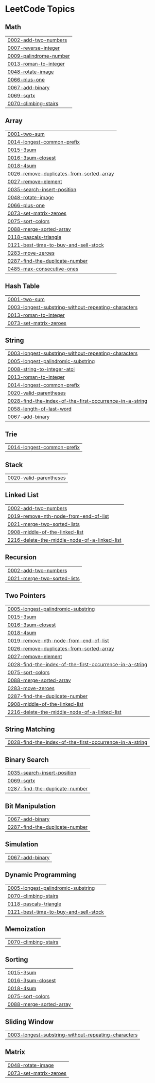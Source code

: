 <!---LeetCode Topics Start-->
# LeetCode Topics
## Math
|  |
| ------- |
| [0002-add-two-numbers](https://github.com/Akhil-vk18/leetcode_Hackerearth/tree/master/0002-add-two-numbers) |
| [0007-reverse-integer](https://github.com/Akhil-vk18/leetcode_Hackerearth/tree/master/0007-reverse-integer) |
| [0009-palindrome-number](https://github.com/Akhil-vk18/leetcode_Hackerearth/tree/master/0009-palindrome-number) |
| [0013-roman-to-integer](https://github.com/Akhil-vk18/leetcode_Hackerearth/tree/master/0013-roman-to-integer) |
| [0048-rotate-image](https://github.com/Akhil-vk18/leetcode_Hackerearth/tree/master/0048-rotate-image) |
| [0066-plus-one](https://github.com/Akhil-vk18/leetcode_Hackerearth/tree/master/0066-plus-one) |
| [0067-add-binary](https://github.com/Akhil-vk18/leetcode_Hackerearth/tree/master/0067-add-binary) |
| [0069-sqrtx](https://github.com/Akhil-vk18/leetcode_Hackerearth/tree/master/0069-sqrtx) |
| [0070-climbing-stairs](https://github.com/Akhil-vk18/leetcode_Hackerearth/tree/master/0070-climbing-stairs) |
## Array
|  |
| ------- |
| [0001-two-sum](https://github.com/Akhil-vk18/leetcode_Hackerearth/tree/master/0001-two-sum) |
| [0014-longest-common-prefix](https://github.com/Akhil-vk18/leetcode_Hackerearth/tree/master/0014-longest-common-prefix) |
| [0015-3sum](https://github.com/Akhil-vk18/leetcode_Hackerearth/tree/master/0015-3sum) |
| [0016-3sum-closest](https://github.com/Akhil-vk18/leetcode_Hackerearth/tree/master/0016-3sum-closest) |
| [0018-4sum](https://github.com/Akhil-vk18/leetcode_Hackerearth/tree/master/0018-4sum) |
| [0026-remove-duplicates-from-sorted-array](https://github.com/Akhil-vk18/leetcode_Hackerearth/tree/master/0026-remove-duplicates-from-sorted-array) |
| [0027-remove-element](https://github.com/Akhil-vk18/leetcode_Hackerearth/tree/master/0027-remove-element) |
| [0035-search-insert-position](https://github.com/Akhil-vk18/leetcode_Hackerearth/tree/master/0035-search-insert-position) |
| [0048-rotate-image](https://github.com/Akhil-vk18/leetcode_Hackerearth/tree/master/0048-rotate-image) |
| [0066-plus-one](https://github.com/Akhil-vk18/leetcode_Hackerearth/tree/master/0066-plus-one) |
| [0073-set-matrix-zeroes](https://github.com/Akhil-vk18/leetcode_Hackerearth/tree/master/0073-set-matrix-zeroes) |
| [0075-sort-colors](https://github.com/Akhil-vk18/leetcode_Hackerearth/tree/master/0075-sort-colors) |
| [0088-merge-sorted-array](https://github.com/Akhil-vk18/leetcode_Hackerearth/tree/master/0088-merge-sorted-array) |
| [0118-pascals-triangle](https://github.com/Akhil-vk18/leetcode_Hackerearth/tree/master/0118-pascals-triangle) |
| [0121-best-time-to-buy-and-sell-stock](https://github.com/Akhil-vk18/leetcode_Hackerearth/tree/master/0121-best-time-to-buy-and-sell-stock) |
| [0283-move-zeroes](https://github.com/Akhil-vk18/leetcode_Hackerearth/tree/master/0283-move-zeroes) |
| [0287-find-the-duplicate-number](https://github.com/Akhil-vk18/leetcode_Hackerearth/tree/master/0287-find-the-duplicate-number) |
| [0485-max-consecutive-ones](https://github.com/Akhil-vk18/leetcode_Hackerearth/tree/master/0485-max-consecutive-ones) |
## Hash Table
|  |
| ------- |
| [0001-two-sum](https://github.com/Akhil-vk18/leetcode_Hackerearth/tree/master/0001-two-sum) |
| [0003-longest-substring-without-repeating-characters](https://github.com/Akhil-vk18/leetcode_Hackerearth/tree/master/0003-longest-substring-without-repeating-characters) |
| [0013-roman-to-integer](https://github.com/Akhil-vk18/leetcode_Hackerearth/tree/master/0013-roman-to-integer) |
| [0073-set-matrix-zeroes](https://github.com/Akhil-vk18/leetcode_Hackerearth/tree/master/0073-set-matrix-zeroes) |
## String
|  |
| ------- |
| [0003-longest-substring-without-repeating-characters](https://github.com/Akhil-vk18/leetcode_Hackerearth/tree/master/0003-longest-substring-without-repeating-characters) |
| [0005-longest-palindromic-substring](https://github.com/Akhil-vk18/leetcode_Hackerearth/tree/master/0005-longest-palindromic-substring) |
| [0008-string-to-integer-atoi](https://github.com/Akhil-vk18/leetcode_Hackerearth/tree/master/0008-string-to-integer-atoi) |
| [0013-roman-to-integer](https://github.com/Akhil-vk18/leetcode_Hackerearth/tree/master/0013-roman-to-integer) |
| [0014-longest-common-prefix](https://github.com/Akhil-vk18/leetcode_Hackerearth/tree/master/0014-longest-common-prefix) |
| [0020-valid-parentheses](https://github.com/Akhil-vk18/leetcode_Hackerearth/tree/master/0020-valid-parentheses) |
| [0028-find-the-index-of-the-first-occurrence-in-a-string](https://github.com/Akhil-vk18/leetcode_Hackerearth/tree/master/0028-find-the-index-of-the-first-occurrence-in-a-string) |
| [0058-length-of-last-word](https://github.com/Akhil-vk18/leetcode_Hackerearth/tree/master/0058-length-of-last-word) |
| [0067-add-binary](https://github.com/Akhil-vk18/leetcode_Hackerearth/tree/master/0067-add-binary) |
## Trie
|  |
| ------- |
| [0014-longest-common-prefix](https://github.com/Akhil-vk18/leetcode_Hackerearth/tree/master/0014-longest-common-prefix) |
## Stack
|  |
| ------- |
| [0020-valid-parentheses](https://github.com/Akhil-vk18/leetcode_Hackerearth/tree/master/0020-valid-parentheses) |
## Linked List
|  |
| ------- |
| [0002-add-two-numbers](https://github.com/Akhil-vk18/leetcode_Hackerearth/tree/master/0002-add-two-numbers) |
| [0019-remove-nth-node-from-end-of-list](https://github.com/Akhil-vk18/leetcode_Hackerearth/tree/master/0019-remove-nth-node-from-end-of-list) |
| [0021-merge-two-sorted-lists](https://github.com/Akhil-vk18/leetcode_Hackerearth/tree/master/0021-merge-two-sorted-lists) |
| [0908-middle-of-the-linked-list](https://github.com/Akhil-vk18/leetcode_Hackerearth/tree/master/0908-middle-of-the-linked-list) |
| [2216-delete-the-middle-node-of-a-linked-list](https://github.com/Akhil-vk18/leetcode_Hackerearth/tree/master/2216-delete-the-middle-node-of-a-linked-list) |
## Recursion
|  |
| ------- |
| [0002-add-two-numbers](https://github.com/Akhil-vk18/leetcode_Hackerearth/tree/master/0002-add-two-numbers) |
| [0021-merge-two-sorted-lists](https://github.com/Akhil-vk18/leetcode_Hackerearth/tree/master/0021-merge-two-sorted-lists) |
## Two Pointers
|  |
| ------- |
| [0005-longest-palindromic-substring](https://github.com/Akhil-vk18/leetcode_Hackerearth/tree/master/0005-longest-palindromic-substring) |
| [0015-3sum](https://github.com/Akhil-vk18/leetcode_Hackerearth/tree/master/0015-3sum) |
| [0016-3sum-closest](https://github.com/Akhil-vk18/leetcode_Hackerearth/tree/master/0016-3sum-closest) |
| [0018-4sum](https://github.com/Akhil-vk18/leetcode_Hackerearth/tree/master/0018-4sum) |
| [0019-remove-nth-node-from-end-of-list](https://github.com/Akhil-vk18/leetcode_Hackerearth/tree/master/0019-remove-nth-node-from-end-of-list) |
| [0026-remove-duplicates-from-sorted-array](https://github.com/Akhil-vk18/leetcode_Hackerearth/tree/master/0026-remove-duplicates-from-sorted-array) |
| [0027-remove-element](https://github.com/Akhil-vk18/leetcode_Hackerearth/tree/master/0027-remove-element) |
| [0028-find-the-index-of-the-first-occurrence-in-a-string](https://github.com/Akhil-vk18/leetcode_Hackerearth/tree/master/0028-find-the-index-of-the-first-occurrence-in-a-string) |
| [0075-sort-colors](https://github.com/Akhil-vk18/leetcode_Hackerearth/tree/master/0075-sort-colors) |
| [0088-merge-sorted-array](https://github.com/Akhil-vk18/leetcode_Hackerearth/tree/master/0088-merge-sorted-array) |
| [0283-move-zeroes](https://github.com/Akhil-vk18/leetcode_Hackerearth/tree/master/0283-move-zeroes) |
| [0287-find-the-duplicate-number](https://github.com/Akhil-vk18/leetcode_Hackerearth/tree/master/0287-find-the-duplicate-number) |
| [0908-middle-of-the-linked-list](https://github.com/Akhil-vk18/leetcode_Hackerearth/tree/master/0908-middle-of-the-linked-list) |
| [2216-delete-the-middle-node-of-a-linked-list](https://github.com/Akhil-vk18/leetcode_Hackerearth/tree/master/2216-delete-the-middle-node-of-a-linked-list) |
## String Matching
|  |
| ------- |
| [0028-find-the-index-of-the-first-occurrence-in-a-string](https://github.com/Akhil-vk18/leetcode_Hackerearth/tree/master/0028-find-the-index-of-the-first-occurrence-in-a-string) |
## Binary Search
|  |
| ------- |
| [0035-search-insert-position](https://github.com/Akhil-vk18/leetcode_Hackerearth/tree/master/0035-search-insert-position) |
| [0069-sqrtx](https://github.com/Akhil-vk18/leetcode_Hackerearth/tree/master/0069-sqrtx) |
| [0287-find-the-duplicate-number](https://github.com/Akhil-vk18/leetcode_Hackerearth/tree/master/0287-find-the-duplicate-number) |
## Bit Manipulation
|  |
| ------- |
| [0067-add-binary](https://github.com/Akhil-vk18/leetcode_Hackerearth/tree/master/0067-add-binary) |
| [0287-find-the-duplicate-number](https://github.com/Akhil-vk18/leetcode_Hackerearth/tree/master/0287-find-the-duplicate-number) |
## Simulation
|  |
| ------- |
| [0067-add-binary](https://github.com/Akhil-vk18/leetcode_Hackerearth/tree/master/0067-add-binary) |
## Dynamic Programming
|  |
| ------- |
| [0005-longest-palindromic-substring](https://github.com/Akhil-vk18/leetcode_Hackerearth/tree/master/0005-longest-palindromic-substring) |
| [0070-climbing-stairs](https://github.com/Akhil-vk18/leetcode_Hackerearth/tree/master/0070-climbing-stairs) |
| [0118-pascals-triangle](https://github.com/Akhil-vk18/leetcode_Hackerearth/tree/master/0118-pascals-triangle) |
| [0121-best-time-to-buy-and-sell-stock](https://github.com/Akhil-vk18/leetcode_Hackerearth/tree/master/0121-best-time-to-buy-and-sell-stock) |
## Memoization
|  |
| ------- |
| [0070-climbing-stairs](https://github.com/Akhil-vk18/leetcode_Hackerearth/tree/master/0070-climbing-stairs) |
## Sorting
|  |
| ------- |
| [0015-3sum](https://github.com/Akhil-vk18/leetcode_Hackerearth/tree/master/0015-3sum) |
| [0016-3sum-closest](https://github.com/Akhil-vk18/leetcode_Hackerearth/tree/master/0016-3sum-closest) |
| [0018-4sum](https://github.com/Akhil-vk18/leetcode_Hackerearth/tree/master/0018-4sum) |
| [0075-sort-colors](https://github.com/Akhil-vk18/leetcode_Hackerearth/tree/master/0075-sort-colors) |
| [0088-merge-sorted-array](https://github.com/Akhil-vk18/leetcode_Hackerearth/tree/master/0088-merge-sorted-array) |
## Sliding Window
|  |
| ------- |
| [0003-longest-substring-without-repeating-characters](https://github.com/Akhil-vk18/leetcode_Hackerearth/tree/master/0003-longest-substring-without-repeating-characters) |
## Matrix
|  |
| ------- |
| [0048-rotate-image](https://github.com/Akhil-vk18/leetcode_Hackerearth/tree/master/0048-rotate-image) |
| [0073-set-matrix-zeroes](https://github.com/Akhil-vk18/leetcode_Hackerearth/tree/master/0073-set-matrix-zeroes) |
<!---LeetCode Topics End-->

